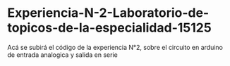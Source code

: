 # Experiencia-N-2-Laboratorio-de-topicos-de-la-especialidad-15125
Acá se subirá el código de la experiencia N°2, sobre el circuito en arduino de entrada analogica y salida en serie
